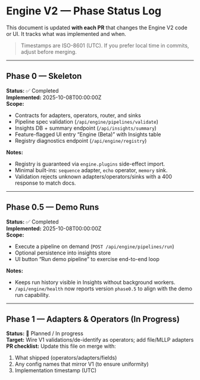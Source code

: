 # Engine V2 — Phase Status Log

This document is updated **with each PR** that changes the Engine V2 code or UI. It tracks what was implemented and when.

> Timestamps are ISO-8601 (UTC). If you prefer local time in commits, adjust before merging.

---

## Phase 0 — Skeleton

**Status:** ✅ Completed  
**Implemented:** 2025-10-08T00:00:00Z  
**Scope:**
- Contracts for adapters, operators, router, and sinks
- Pipeline spec validation (`/api/engine/pipelines/validate`)
- Insights DB + summary endpoint (`/api/insights/summary`)
- Feature-flagged UI entry “Engine (Beta)” with Insights table
- Registry diagnostics endpoint (`/api/engine/registry`)

**Notes:**
- Registry is guaranteed via `engine.plugins` side-effect import.
- Minimal built-ins: `sequence` adapter, `echo` operator, `memory` sink.
- Validation rejects unknown adapters/operators/sinks with a 400 response to match docs.

---

## Phase 0.5 — Demo Runs

**Status:** ✅ Completed  
**Implemented:** 2025-10-08T00:00:00Z  
**Scope:**
- Execute a pipeline on demand (`POST /api/engine/pipelines/run`)
- Optional persistence into insights store
- UI button “Run demo pipeline” to exercise end-to-end loop

**Notes:**
- Keeps run history visible in Insights without background workers.
- `/api/engine/health` now reports version `phase0.5` to align with the demo run capability.

---

## Phase 1 — Adapters & Operators (In Progress)

**Status:** 🚧 Planned / In progress  
**Target:** Wire V1 validations/de-identify as operators; add file/MLLP adapters  
**PR checklist:** Update this file on merge with:
1. What shipped (operators/adapters/fields)
2. Any config names that mirror V1 (to ensure uniformity)
3. Implementation timestamp (UTC)
